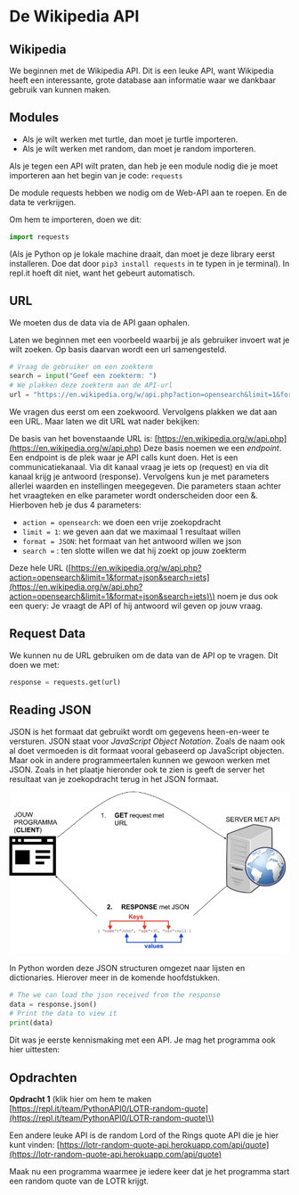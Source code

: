 # De Wikipedia API

## Wikipedia

We beginnen met de Wikipedia API. Dit is een leuke API, want Wikipedia heeft een interessante, grote database aan informatie waar we dankbaar gebruik van kunnen maken.

## Modules

* Als je wilt werken met turtle, dan moet je turtle importeren.
* Als je wilt werken met random, dan moet je random importeren.

Als je tegen een API wilt praten, dan heb je een module nodig die je moet importeren aan het begin van je code: `requests`

De module requests hebben we nodig om de Web-API aan te roepen. En de data te verkrijgen.

Om hem te importeren, doen we dit:

```python
import requests
```

\(Als je Python op je lokale machine draait, dan moet je deze library eerst installeren. Doe dat door `pip3 install requests` in te typen in je terminal\). In repl.it hoeft dit niet, want het gebeurt automatisch.

## URL

We moeten dus de data via de API gaan ophalen.

Laten we beginnen met een voorbeeld waarbij je als gebruiker invoert wat je wilt zoeken. Op basis daarvan wordt een url samengesteld.

```python
# Vraag de gebruiker om een zoekterm
search = input("Geef een zoekterm: ")
# We plakken deze zoekterm aan de API-url
url = "https://en.wikipedia.org/w/api.php?action=opensearch&limit=1&format=json&search=" + search
```

We vragen dus eerst om een zoekwoord. Vervolgens plakken we dat aan een URL. Maar laten we dit URL wat nader bekijken:

De basis van het bovenstaande URL is: [https://en.wikipedia.org/w/api.php](https://en.wikipedia.org/w/api.php) Deze basis noemen we een _endpoint_. Een endpoint is de plek waar je API calls kunt doen. Het is een communicatiekanaal. Via dit kanaal vraag je iets op \(request\) en via dit kanaal krijg je antwoord \(response\). Vervolgens kun je met parameters allerlei waarden en instellingen meegegeven. Die parameters staan achter het vraagteken en elke parameter wordt onderscheiden door een &. Hierboven heb je dus 4 parameters:

* `action = opensearch`: we doen een vrije zoekopdracht
* `limit = 1`: we geven aan dat we maximaal 1 resultaat willen
* `format = JSON`: het formaat van het antwoord willen we json
* `search =` : ten slotte willen we dat hij zoekt op jouw zoekterm

Deze hele URL \([https://en.wikipedia.org/w/api.php?action=opensearch&limit=1&format=json&search=iets](https://en.wikipedia.org/w/api.php?action=opensearch&limit=1&format=json&search=iets)\) noem je dus ook een query: Je vraagt de API of hij antwoord wil geven op jouw vraag.

## Request Data

We kunnen nu de URL gebruiken om de data van de API op te vragen. Dit doen we met:

```python
response = requests.get(url)
```

## Reading JSON

JSON is het formaat dat gebruikt wordt om gegevens heen-en-weer te versturen. JSON staat voor _JavaScript Object Notation_. Zoals de naam ook al doet vermoeden is dit formaat vooral gebaseerd op JavaScript objecten. Maar ook in andere programmeertalen kunnen we gewoon werken met JSON. Zoals in het plaatje hieronder ook te zien is geeft de server het resultaat van je zoekopdracht terug in het JSON formaat.

![JSON als communicatietaal client server](.gitbook/assets/client%20server%20%283%29.png)

In Python worden deze JSON structuren omgezet naar lijsten en dictionaries. Hierover meer in de komende hoofdstukken.

```python
# The we can load the json received from the response
data = response.json()
# Print the data to view it
print(data)
```

Dit was je eerste kennismaking met een API. Je mag het programma ook hier uittesten:



## Opdrachten

**Opdracht 1** \(klik hier om hem te maken [https://repl.it/team/PythonAPI0/LOTR-random-quote](https://repl.it/team/PythonAPI0/LOTR-random-quote)\)

Een andere leuke API is de random Lord of the Rings quote API die je hier kunt vinden: [https://lotr-random-quote-api.herokuapp.com/api/quote](https://lotr-random-quote-api.herokuapp.com/api/quote)

Maak nu een programma waarmee je iedere keer dat je het programma start een random quote van de LOTR krijgt. 

